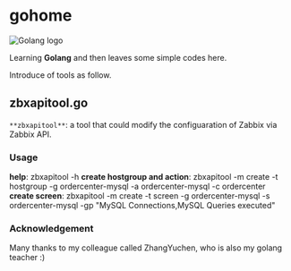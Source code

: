 # gohome
![Golang logo](https://golang.org/doc/gopher/doc.png)

Learning **Golang** and then leaves some simple codes here.

Introduce of tools as follow.

## zbxapitool.go
`**zbxapitool**`: a tool that could modify the configuaration of Zabbix via Zabbix API.

### Usage
**help**: zbxapitool -h
**create hostgroup and action**: zbxapitool -m create -t hostgroup -g ordercenter-mysql -a ordercenter-mysql -c ordercenter
**create screen**: zbxapitool -m create -t screen -g ordercenter-mysql -s ordercenter-mysql -gp "MySQL Connections,MySQL Queries executed"

### Acknowledgement
Many thanks to my colleague called ZhangYuchen, who is also my golang teacher :)
